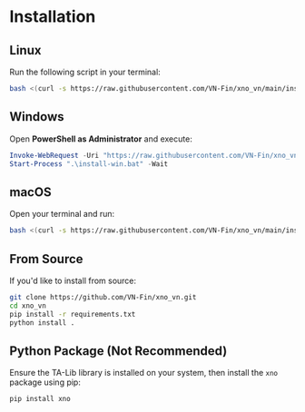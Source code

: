 
# Installation

## Linux

Run the following script in your terminal:

```bash
bash <(curl -s https://raw.githubusercontent.com/VN-Fin/xno_vn/main/install-linux.sh)
```

## Windows

Open **PowerShell as Administrator** and execute:

```powershell
Invoke-WebRequest -Uri "https://raw.githubusercontent.com/VN-Fin/xno_vn/main/install-win.bat" -OutFile "install-win.bat"
Start-Process ".\install-win.bat" -Wait
```

## macOS

Open your terminal and run:

```bash
bash <(curl -s https://raw.githubusercontent.com/VN-Fin/xno_vn/main/install-mac.sh)
```

## From Source

If you'd like to install from source:

```bash
git clone https://github.com/VN-Fin/xno_vn.git
cd xno_vn
pip install -r requirements.txt
python install .
```

## Python Package (Not Recommended)

Ensure the TA-Lib library is installed on your system, then install the `xno` package using pip:

```bash
pip install xno
```
